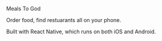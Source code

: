 Meals To God

Order food, find restuarants all on your phone.

Built with React Native, which runs on both iOS and Android.
